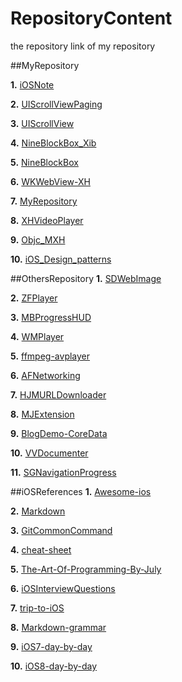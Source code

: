 # RepositoryContent

the repository link of my repository

##MyRepository

**1.** [iOSNote][1]

**2.** [UIScrollViewPaging][2]

**3.** [UIScrollView][3]

**4.** [NineBlockBox_Xib][3]

**5.** [NineBlockBox][3]

**6.** [WKWebView-XH][3]

**7.** [MyRepository][10]

**8.** [XHVideoPlayer][11]

**9.** [Objc_MXH][16]

**10.** [iOS_Design_patterns][18]








##OthersRepository
**1.** [SDWebImage][6]

**2.** [ZFPlayer][8]

**3.** [MBProgressHUD][12]

**4.** [WMPlayer][13]

**5.** [ffmpeg-avplayer][13]

**6.** [AFNetworking][19]

**7.** [HJMURLDownloader][21]

**8.** [MJExtension][24]

**9.** [BlogDemo-CoreData][25]

**10.** [VVDocumenter][27]

**11.** [SGNavigationProgress][31]























##iOSReferences
**1.** [Awesome-ios][9]

**2.** [Markdown][15]

**3.** [GitCommonCommand][17]

**4.** [cheat-sheet][20]

**5.** [The-Art-Of-Programming-By-July][22]

**6.** [iOSInterviewQuestions][23]

**7.** [trip-to-iOS][26]

**8.** [Markdown-grammar][28]

**9.** [iOS7-day-by-day][29]

**10.** [iOS8-day-by-day][30]































































[1]:https://github.com/fengyueran/iOSNote/blob/master/SUMMARY.md
[2]:https://github.com/fengyueran/UIScrollViewPaging
[3]:https://github.com/fengyueran/UIScrollView
[4]:https://github.com/fengyueran/NineBlockBox_Xib
[5]:https://github.com/fengyueran/NineBlockBox
[6]:https://github.com/fengyueran/SDWebImage
[7]:https://github.com/fengyueran/WKWebView-XH
[8]:https://github.com/fengyueran/ZFPlayer
[9]:https://github.com/fengyueran/awesome-ios
[10]:https://github.com/fengyueran/MyRepository
[11]:https://github.com/fengyueran/XHVideoPlayer
[12]:https://github.com/fengyueran/MBProgressHUD
[13]:https://github.com/fengyueran/WMPlayer
[14]:https://github.com/fengyueran/ffmpeg-avplayer-for-ios-tvos
[15]:https://github.com/fengyueran/Markdown
[16]:https://github.com/fengyueran/Objc_MXH
[17]:https://github.com/fengyueran/GitCommonCommand
[18]:https://github.com/fengyueran/Ios_Design_patterns
[19]:https://github.com/fengyueran/AFNetworking
[20]:https://github.com/fengyueran/cheat-sheet
[21]:https://github.com/fengyueran/HJMURLDownloader
[22]:https://github.com/fengyueran/The-Art-Of-Programming-By-July
[23]:https://github.com/fengyueran/iOSInterviewQuestions
[24]:https://github.com/fengyueran/MJExtension
[25]:https://github.com/fengyueran/BlogDemo-CoreData
[26]:https://github.com/fengyueran/trip-to-iOS
[27]:https://github.com/fengyueran/VVDocumenter-Xcode
[28]:https://github.com/fengyueran/README
[29]:https://github.com/fengyueran/iOS7-day-by-day
[30]:https://github.com/fengyueran/iOS8-day-by-day
[31]:https://github.com/fengyueran/SGNavigationProgress